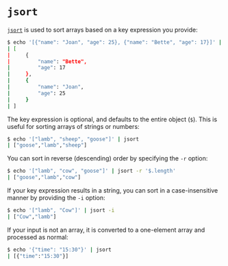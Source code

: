 # `jsort`

[`jsort`](../README.md#jsort) is used to sort arrays based on a key expression you provide:

```sh
$ echo '[{"name": "Joan", "age": 25}, {"name": "Bette", "age": 17}]' | jsort -p age
| [
|     {
|         "name": "Bette",
|         "age": 17
|     },
|     {
|         "name": "Joan",
|         "age": 25
|     }
| ]
```

The key expression is optional, and defaults to the entire object (`$`). This is useful for sorting arrays of strings or numbers:

```sh
$ echo '["lamb", "sheep", "goose"]' | jsort
| ["goose","lamb","sheep"]
```

You can sort in reverse (descending) order by specifying the `-r` option:

```sh
$ echo '["lamb", "cow", "goose"]' | jsort -r '$.length'
| ["goose","lamb","cow"]
```

If your key expression results in a string, you can sort in a case-insensitive manner by providing the `-i` option:

```sh
$ echo '["lamb", "Cow"]' | jsort -i
| ["Cow","lamb"]
```

If your input is not an array, it is converted to a one-element array and processed as normal:

```sh
$ echo '{"time": "15:30"}' | jsort
| [{"time":"15:30"}]
```
